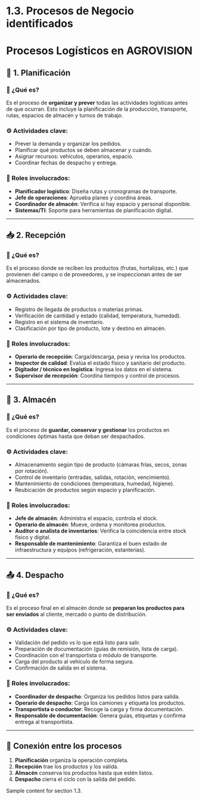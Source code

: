 # 1.3. Procesos de Negocio identificados
# Procesos Logísticos en AGROVISION

## 🧭 1. Planificación

### 📌 ¿Qué es?
Es el proceso de **organizar y prever** todas las actividades logísticas antes de que ocurran. Esto incluye la planificación de la producción, transporte, rutas, espacios de almacén y turnos de trabajo.

### ⚙️ Actividades clave:
- Prever la demanda y organizar los pedidos.  
- Planificar qué productos se deben almacenar y cuándo.  
- Asignar recursos: vehículos, operarios, espacio.  
- Coordinar fechas de despacho y entrega.  

### 👥 Roles involucrados:
- **Planificador logístico**: Diseña rutas y cronogramas de transporte.  
- **Jefe de operaciones**: Aprueba planes y coordina áreas.  
- **Coordinador de almacén**: Verifica si hay espacio y personal disponible.  
- **Sistemas/TI**: Soporte para herramientas de planificación digital.  

---

## 📥 2. Recepción

### 📌 ¿Qué es?
Es el proceso donde se reciben los productos (frutas, hortalizas, etc.) que provienen del campo o de proveedores, y se inspeccionan antes de ser almacenados.

### ⚙️ Actividades clave:
- Registro de llegada de productos o materias primas.  
- Verificación de cantidad y estado (calidad, temperatura, humedad).  
- Registro en el sistema de inventario.  
- Clasificación por tipo de producto, lote y destino en almacén.  

### 👥 Roles involucrados:
- **Operario de recepción**: Carga/descarga, pesa y revisa los productos.  
- **Inspector de calidad**: Evalúa el estado físico y sanitario del producto.  
- **Digitador / técnico en logística**: Ingresa los datos en el sistema.  
- **Supervisor de recepción**: Coordina tiempos y control de procesos.  

---

## 🏬 3. Almacén

### 📌 ¿Qué es?
Es el proceso de **guardar, conservar y gestionar** los productos en condiciones óptimas hasta que deban ser despachados.

### ⚙️ Actividades clave:
- Almacenamiento según tipo de producto (cámaras frías, secos, zonas por rotación).  
- Control de inventario (entradas, salidas, rotación, vencimiento).  
- Mantenimiento de condiciones (temperatura, humedad, higiene).  
- Reubicación de productos según espacio y planificación.  

### 👥 Roles involucrados:
- **Jefe de almacén**: Administra el espacio, controla el stock.  
- **Operario de almacén**: Mueve, ordena y monitorea productos.  
- **Auditor o analista de inventarios**: Verifica la coincidencia entre stock físico y digital.  
- **Responsable de mantenimiento**: Garantiza el buen estado de infraestructura y equipos (refrigeración, estanterías).  

---

## 📤 4. Despacho

### 📌 ¿Qué es?
Es el proceso final en el almacén donde se **preparan los productos para ser enviados** al cliente, mercado o punto de distribución.

### ⚙️ Actividades clave:
- Validación del pedido vs lo que está listo para salir.  
- Preparación de documentación (guías de remisión, lista de carga).  
- Coordinación con el transportista o módulo de transporte.  
- Carga del producto al vehículo de forma segura.  
- Confirmación de salida en el sistema.  

### 👥 Roles involucrados:
- **Coordinador de despacho**: Organiza los pedidos listos para salida.  
- **Operario de despacho**: Carga los camiones y etiqueta los productos.  
- **Transportista o conductor**: Recoge la carga y firma documentación.  
- **Responsable de documentación**: Genera guías, etiquetas y confirma entrega al transportista.  

---

## 🔗 Conexión entre los procesos

1. **Planificación** organiza la operación completa.  
2. **Recepción** trae los productos y los valida.  
3. **Almacén** conserva los productos hasta que estén listos.  
4. **Despacho** cierra el ciclo con la salida del pedido.


Sample content for section 1.3.
